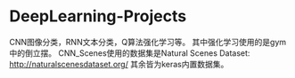 # DeepLearning-Projects
CNN图像分类，RNN文本分类，Q算法强化学习等。
其中强化学习使用的是gym中的倒立摆。
CNN_Scenes使用的数据集是Natural Scenes Dataset: http://naturalscenesdataset.org/ 
其余皆为keras内置数据集。
